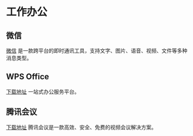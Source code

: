 # 工作办公

## 微信

[微信](https://weixin.qq.com/) 是一款跨平台的即时通讯工具，支持文字、图片、语音、视频、文件等多种消息类型。

## WPS Office

[下载地址](https://www.wps.cn/product/wps-office) 一站式办公服务平台。

## 腾讯会议

[下载地址](https://meeting.qq.com/download.html) 腾讯会议是一款高效、安全、免费的视频会议解决方案。